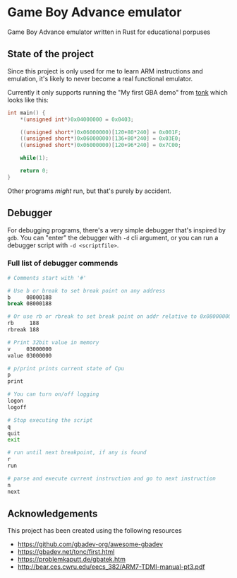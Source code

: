 # Game Boy Advance emulator

Game Boy Advance emulator written in Rust for educational porpuses

## State of the project

Since this project is only used for me to learn ARM instructions and emulation,
it's likely to never become a real functional emulator.

Currently it only supports running the "My first GBA demo" from [tonk](https://gbadev.net/tonc/first.html)
which looks like this:

```c
int main() {
    *(unsigned int*)0x04000000 = 0x0403;

    ((unsigned short*)0x06000000)[120+80*240] = 0x001F;
    ((unsigned short*)0x06000000)[136+80*240] = 0x03E0;
    ((unsigned short*)0x06000000)[120+96*240] = 0x7C00;

    while(1);

    return 0;
}
```

Other programs *might* run, but that's purely by accident.


## Debugger

For debugging programs, there's a very simple debugger that's inspired by `gdb`.
You can "enter" the debugger with `-d` cli argument, or you can run a debugger
script with `-d <scriptfile>`.


### Full list of debugger commends

```sh
# Comments start with '#'

# Use b or break to set break point on any address
b     08000188
break 08000188

# Or use rb or rbreak to set break point on addr relative to 0x08000000
rb     188
rbreak 188

# Print 32bit value in memory
v     03000000
value 03000000

# p/print prints current state of Cpu
p
print

# You can turn on/off logging
logon
logoff

# Stop executing the script
q
quit
exit

# run until next breakpoint, if any is found
r
run

# parse and execute current instruction and go to next instruction
n
next
```

## Acknowledgements

This project has been created using the following resources

* https://github.com/gbadev-org/awesome-gbadev
* https://gbadev.net/tonc/first.html
* https://problemkaputt.de/gbatek.htm
* http://bear.ces.cwru.edu/eecs_382/ARM7-TDMI-manual-pt3.pdf
